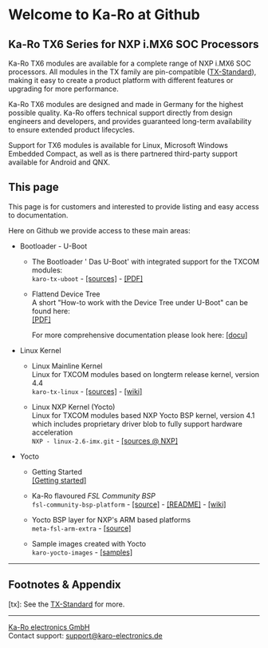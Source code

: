 # Welcome to Ka-Ro at Github

## Ka-Ro TX6 Series for NXP i.MX6 SOC Processors

Ka-Ro TX6 modules are available for a complete range of NXP i.MX6 SOC
processors. All modules in the TX family are pin-compatible ([TX-Standard](#tx)),
making it easy to create a product platform with different features or upgrading
for more performance.

Ka-Ro TX6 modules are designed and made in Germany for the highest possible
quality. Ka-Ro offers technical support directly from design engineers and
developers, and provides guaranteed long-term availability to ensure extended
product lifecycles.

Support for TX6 modules is available for Linux, Microsoft Windows Embedded
Compact, as well as is there partnered third-party support available for
Android and QNX.


## This page

This page is for customers and interested to provide listing and easy access
to documentation.

Here on Github we provide access to these main areas:

* Bootloader - U-Boot
  * The Bootloader ' Das U-Boot' with integrated support for the TXCOM modules:  
    `karo-tx-uboot` -
    [[sources]](https://github.com/karo-electronics/karo-tx-uboot) -
    [[PDF]](uboot/TX6_U-Boot.pdf)

  * Flattend Device Tree  
    A short "How-to work with the Device Tree under U-Boot" can be found here:  
    [[PDF]](FDT-Quickreference.pdf)

    For more comprehensive documentation please look here:
    [[docu]](dts/dt_home.md)

* Linux Kernel
  * Linux Mainline Kernel  
      Linux for TXCOM modules based on longterm release kernel, version 4.4<br>
      `karo-tx-linux` -
      [[sources]](https://github.com/karo-electronics/karo-tx-linux) -
      [[wiki]](https://github.com/karo-electronics/karo-tx-linux/wiki)

  * Linux NXP Kernel (Yocto)  
      Linux for TXCOM modules based NXP Yocto BSP kernel, version 4.1<br>
      which includes proprietary driver blob to fully support hardware acceleration<br>
      `NXP - linux-2.6-imx.git` - [[sources @ NXP]](http://git.freescale.com/git/cgit.cgi/imx/linux-2.6-imx.git/)

* Yocto

    * Getting Started  
      [[Getting started]](https://www.karo-electronics.com/1661.html?&L=1)

    * Ka-Ro flavoured _FSL Community BSP_  
      `fsl-community-bsp-platform` -
      [[source]](https://github.com/karo-electronics/fsl-community-bsp-platform) -
      [[README]](https://github.com/karo-electronics/fsl-community-bsp-platform) -
      [[wiki]](https://github.com/karo-electronics/fsl-community-bsp-platform/wiki)

    * Yocto BSP layer for NXP's ARM based platforms  
      `meta-fsl-arm-extra` - [[source]](https://github.com/karo-electronics/meta-fsl-arm-extra)

    * Sample images created with Yocto  
      `karo-yocto-images` - [[samples]](https://github.com/karo-electronics/karo-yocto-images)

---
## Footnotes & Appendix
[tx]: See the [TX-Standard](https://www.karo-electronics.com/tx-standard.html) for more.

---
[Ka-Ro electronics GmbH](http://www.karo-electronics.de)  
Contact support: support@karo-electronics.de